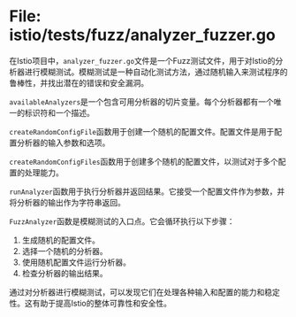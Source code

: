 # File: istio/tests/fuzz/analyzer_fuzzer.go

在Istio项目中，`analyzer_fuzzer.go`文件是一个Fuzz测试文件，用于对Istio的分析器进行模糊测试。模糊测试是一种自动化测试方法，通过随机输入来测试程序的鲁棒性，并找出潜在的错误和安全漏洞。

`availableAnalyzers`是一个包含可用分析器的切片变量。每个分析器都有一个唯一的标识符和一个描述。

`createRandomConfigFile`函数用于创建一个随机的配置文件。配置文件是用于配置分析器的输入参数和选项。

`createRandomConfigFiles`函数用于创建多个随机的配置文件，以测试对于多个配置的处理能力。

`runAnalyzer`函数用于执行分析器并返回结果。它接受一个配置文件作为参数，并将分析器的输出作为字符串返回。

`FuzzAnalyzer`函数是模糊测试的入口点。它会循环执行以下步骤：
1. 生成随机的配置文件。
2. 选择一个随机的分析器。
3. 使用随机配置文件运行分析器。
4. 检查分析器的输出结果。

通过对分析器进行模糊测试，可以发现它们在处理各种输入和配置的能力和稳定性。这有助于提高Istio的整体可靠性和安全性。


